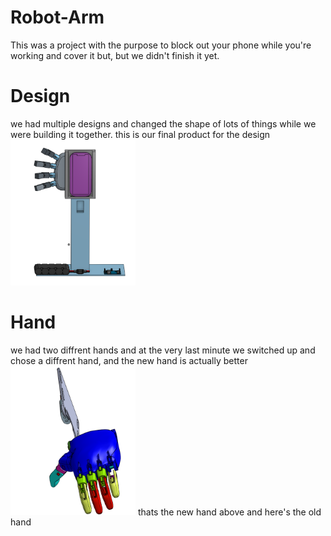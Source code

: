 # Robot-Arm
This was a project with the purpose to block out your phone while you're working and cover it but, but we didn't finish it yet.

# Design
we had multiple designs and changed the shape of lots of things while we were building it together. this is our final product for the design
<img src="images/base.png" alt="motaharu" width="200">

# Hand
we had two diffrent hands and at the very last minute we switched up and chose a diffrent hand, and the new hand is actually better
<img src="images/Hand.png" alt="motaharu" width="200">
thats the new hand above and here's the old hand
